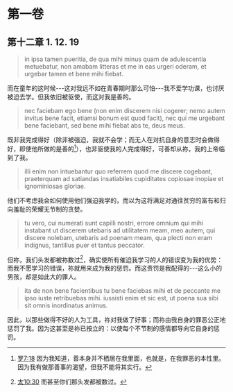 # 第一卷
## 第十二章 1. 12. 19

> in ipsa tamen pueritia, de qua mihi minus quam de adulescentia metuebatur, non amabam litteras et me in eas urgeri oderam, et urgebar tamen et bene mihi fiebat.

而在童年的这时候---这对我远不如在青春期时那么可怕---我不爱学功课，也讨厌被迫去学。但我依旧被驱使，而这对我是善的。

> nec faciebam ego bene (non enim discerem nisi cogerer; nemo autem invitus bene facit, etiamsi bonum est quod facit), nec qui me urgebant bene faciebant, sed bene mihi fiebat abs te, deus meus.

既非我完成得好（除非被强迫，我就不会学；而无人在对抗自身的意志时会做得好，即使他所做的是善的[^1]），也非驱使我的人完成得好，可善却从祢，我的上帝临到了我。

[^1]: [罗7:18](https://biblehub.com/romans/7-18.htm) 因为我知道，善本身并不栖居在我里面，也就是，在我罪恶的本性里。因为我有做那善事的渴望，但我不能将其实行。

> illi enim non intuebantur quo referrem quod me discere cogebant, praeterquam ad satiandas insatiabiles cupiditates copiosae inopiae et ignominiosae gloriae.

他们不考虑我会如何使用他们强迫我学的，而以为这将满足对通往贫穷的富有和归向羞耻的荣耀无节制的贪婪。

> tu vero, cui numerati sunt capilli nostri, errore omnium qui mihi instabant ut discerem utebaris ad utilitatem meam, meo autem, qui discere nolebam, utebaris ad poenam meam, qua plecti non eram indignus, tantillus puer et tantus peccator.

但祢，我们头发都被祢数过[^2]，确实使所有催迫我学习的人的错误变为我的优势：而我不愿学习的错误，祢就用来成为我的惩罚。而这责罚是我配得的---这么小的男孩，却是如此大的罪人。

[^2]: [太10:30](https://biblehub.com/matthew/10-30.htm) 而甚至你们那头发都被数过。

> ita de non bene facientibus tu bene faciebas mihi et de peccante me ipso iuste retribuebas mihi. iussisti enim et sic est, ut poena sua sibi sit omnis inordinatus animus.

因此，以那些做得不好的人为工具，祢对我做了好事；而祢由我自身的罪恶公正地惩罚了我。因为这甚至是祢已按立的：以使每个不节制的感情都导向它自身的惩罚。